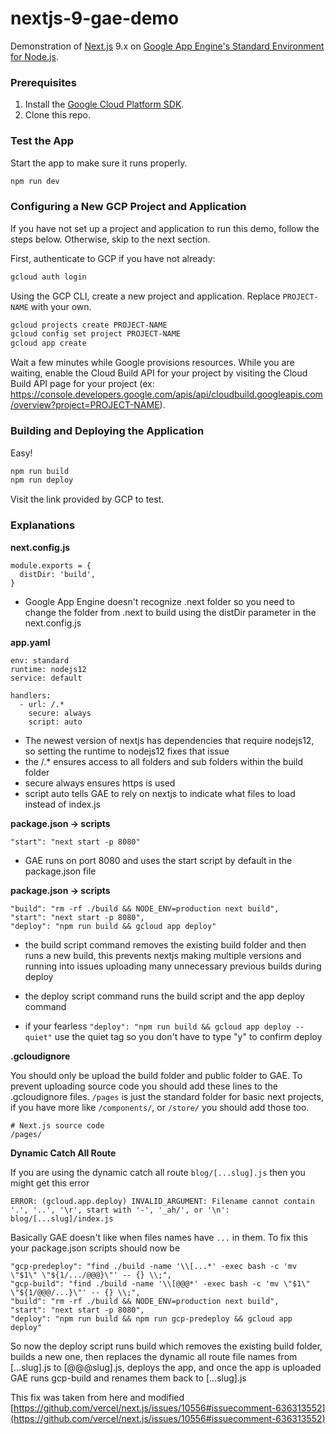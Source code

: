 # nextjs-9-gae-demo

Demonstration of [Next.js](https://nextjs.org) 9.x on [Google App Engine's Standard Environment for Node.js](https://cloud.google.com/appengine/docs/standard/nodejs/).

### Prerequisites

1. Install the [Google Cloud Platform SDK](https://cloud.google.com/sdk/).
2. Clone this repo.

### Test the App

Start the app to make sure it runs properly.

```sh
npm run dev
```

### Configuring a New GCP Project and Application

If you have not set up a project and application to run this demo, follow the steps below. Otherwise, skip to the next section.

First, authenticate to GCP if you have not already:

```sh
gcloud auth login
```

Using the GCP CLI, create a new project and application. Replace `PROJECT-NAME` with your own.

```sh
gcloud projects create PROJECT-NAME
gcloud config set project PROJECT-NAME
gcloud app create
```

Wait a few minutes while Google provisions resources. While you are waiting, enable the Cloud Build API for your project by visiting the Cloud Build API page for your project (ex: https://console.developers.google.com/apis/api/cloudbuild.googleapis.com/overview?project=PROJECT-NAME).

### Building and Deploying the Application

Easy!

```sh
npm run build
npm run deploy
```

Visit the link provided by GCP to test.

### Explanations

**next.config.js**

```
module.exports = {
  distDir: 'build',
}
```

- Google App Engine doesn't recognize .next folder so you need to change the folder from .next to build using the distDir parameter in the next.config.js

**app.yaml**

```
env: standard
runtime: nodejs12
service: default

handlers:
  - url: /.*
    secure: always
    script: auto
```

- The newest version of nextjs has dependencies that require nodejs12, so setting the runtime to nodejs12 fixes that issue
- the /.\* ensures access to all folders and sub folders within the build folder
- secure always ensures https is used
- script auto tells GAE to rely on nextjs to indicate what files to load instead of index.js

**package.json -> scripts**

`"start": "next start -p 8080"`

- GAE runs on port 8080 and uses the start script by default in the package.json file

**package.json -> scripts**

```
"build": "rm -rf ./build && NODE_ENV=production next build",
"start": "next start -p 8080",
"deploy": "npm run build && gcloud app deploy"
```

- the build script command removes the existing build folder and then runs a new build, this prevents nextjs making multiple versions and running into issues uploading many unnecessary previous builds during deploy

- the deploy script command runs the build script and the app deploy command
- if your fearless `"deploy": "npm run build && gcloud app deploy --quiet"` use the quiet tag so you don't have to type "y" to confirm deploy

**.gcloudignore**

You should only be upload the build folder and public folder to GAE. To prevent uploading source code you should add these lines to the .gcloudignore files. `/pages` is just the standard folder for basic next projects, if you have more like `/components/`, or `/store/` you should add those too.

```
# Next.js source code
/pages/
```

**Dynamic Catch All Route**

If you are using the dynamic catch all route `blog/[...slug].js` then you might get this error

`ERROR: (gcloud.app.deploy) INVALID_ARGUMENT: Filename cannot contain '.', '..', '\r', start with '-', '_ah/', or '\n': blog/[...slug]/index.js`

Basically GAE doesn't like when files names have `...` in them. To fix this your package.json scripts should now be

```
"gcp-predeploy": "find ./build -name '\\[...*' -exec bash -c 'mv \"$1\" \"${1/.../@@@}\"' -- {} \\;",
"gcp-build": "find ./build -name '\\[@@@*' -exec bash -c 'mv \"$1\" \"${1/@@@/...}\"' -- {} \\;",
"build": "rm -rf ./build && NODE_ENV=production next build",
"start": "next start -p 8080",
"deploy": "npm run build && npm run gcp-predeploy && gcloud app deploy"
```

So now the deploy script runs build which removes the existing build folder, builds a new one, then replaces the dynamic all route file names from [...slug].js to [@@@slug].js, deploys the app, and once the app is uploaded GAE runs gcp-build and renames them back to [...slug].js

This fix was taken from here and modified [https://github.com/vercel/next.js/issues/10556#issuecomment-636313552](https://github.com/vercel/next.js/issues/10556#issuecomment-636313552)